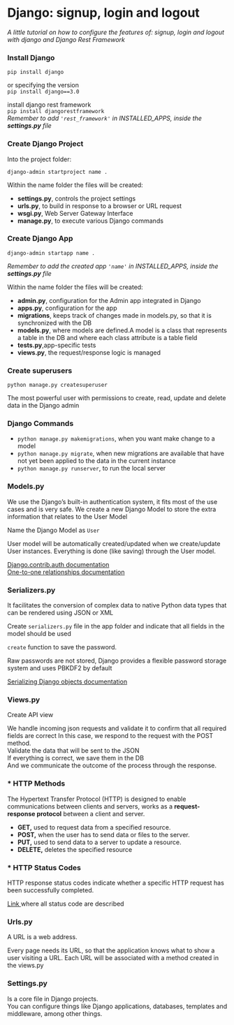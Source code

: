 <h1>Django: signup, login and logout</h1>

<i>A little tutorial on how to configure the features of:
signup, login and logout with django and Django Rest Framework</i>


<h3>Install Django</h3>
<p>
<code>pip install django</code>

or specifying the version   
<code>pip install django==3.0</code>

install django rest framework   
<code>pip install djangorestframework</code>   
<i>Remember to add <code>'rest_framework'</code> in INSTALLED_APPS, inside the <b>settings.py</b> file </i>
</p>

<h3>Create Django Project</h3>
Into the project folder:
<p>
<code>django-admin startproject name .</code>

Within the name folder the files will be created:
<ul>
    <li><b>settings.py</b>,  controls the project settings</li>
    <li><b>urls.py</b>, to build in response to a browser or URL request</li>
    <li><b>wsgi.py</b>, Web Server Gateway Interface</li>
    <li><b>manage.py</b>, to execute various Django commands</li>
</ul>

<h3>Create Django App</h3>
<p>
<code>django-admin startapp name .</code>

<i>Remember to add the created app <code>'name'</code> in INSTALLED_APPS, inside the <b>settings.py</b> file </i>

Within the name folder the files will be created:
<ul>
    <li><b>admin.py</b>, configuration for the Admin app integrated in Django</li>
    <li><b>apps.py</b>, configuration for the app</li>
    <li><b>migrations</b>, keeps track of changes made in models.py, so that it is synchronized with the DB</li>
    <li><b>models.py</b>, where models are defined.A model is a class that represents 
    a table in the DB and where each class attribute is a table field</li>
    <li><b>tests.py</b>,app-specific tests</li>
    <li><b>views.py</b>, the request/response logic is managed</li>
</ul>


<h3>Create superusers</h3>
<p>
<code>python manage.py createsuperuser</code>

The most powerful user with permissions to create, read, update and delete data in the Django admin
</p>

<h3>Django Commands</h3>
<ul>
    <li><code>python manage.py makemigrations</code>, when you want make change to a model</li>
    <li><code>python manage.py migrate</code>, when new migrations are available that have not yet been applied to the data in the current instance</li>
    <li><code>python manage.py runserver</code>, to run the local server</li>

</ul>


<h3>Models.py</h3>
<p>
We use the Django’s built-in authentication system, it fits most of the use cases and is very safe.
We create a new Django Model to store the extra information that relates to the User Model

Name the Django Model as <code>User</code>

User model will be automatically created/updated when we create/update User instances.
Everything is done (like saving) through the User model.

<a href="https://docs.djangoproject.com/en/3.2/ref/contrib/auth/"> Django.contrib.auth documentation </a>
<br>
<a href="https://docs.djangoproject.com/en/3.2/topics/db/examples/one_to_one/"> One-to-one relationships documentation </a>
</p>


<h3>Serializers.py</h3>
<p>
It facilitates the conversion of complex data 
to native Python data types that can be rendered using JSON or XML

Create <code>serializers.py</code> file in the app folder and indicate that all fields in the model should be used

<code>create</code> function to save the password.

Raw passwords are not stored, Django provides a flexible password storage system and uses PBKDF2 by default

<a href="https://docs.djangoproject.com/en/3.2/topics/serialization/">Serializing Django objects documentation </a>
</p>


<h3>Views.py</h3>
<p>
Create API view

We handle incoming json requests and validate it to confirm that all required fields are correct
In this case, we respond to the request with the POST method.  
Validate the data that will be sent to the JSON  
If everything is correct, we save them in the DB  
And we communicate the outcome of the process through the response.
</p>


<h3>* HTTP Methods </h3>
<p>

The Hypertext Transfer Protocol (HTTP) is designed to enable communications between clients and servers, works as a <b>request-response protocol</b> between a client and server.

<ul>
    <li><b>GET,</b> used to request data from a specified resource.</li>
    <li><b>POST,</b> when the user has to send data or files to the server.</li>
    <li><b>PUT,</b> used to send data to a server to update a resource.</li>
    <li><b>DELETE,</b> deletes the specified resource</li>
</ul>


<h3>* HTTP Status Codes </h3>
<p>
HTTP response status codes indicate whether a specific HTTP request has been successfully completed.


<a href="https://www.restapitutorial.com/httpstatuscodes.html">Link </a> where all status code are described
</p>

<h3>Urls.py</h3>
<p>
A URL is a web address. 

Every page needs its URL, so that the application knows what to show a user visiting a URL. 
Each URL will be associated with a method created in the views.py</p>

<h3>Settings.py</h3>
<p>
Is a core file in Django projects. <br>  
You can configure things like Django applications, databases, templates and middleware, among other things.
</p>
